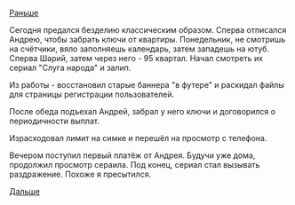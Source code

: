 [Раньше](2018.02.18.md)

Сегодня предался безделию классическим образом.
Сперва отписался Андрею, чтобы забрать ключи от квартиры.
Понедельник, не смотришь на счётчики, вяло заполняешь календарь, затем западешь на ютуб.
Сперва Шарий, затем через него - 95 квартал. Начал смотреть их сериал "Слуга народа" и залип.

Из работы - восстановил старые баннера "в футере" и раскидал файлы для страницы регистрации пользователей.

После обеда подъехал Андрей, забрал у него ключи и договорился о периодичности выплат.

Израсходовал лимит на симке и перешёл на просмотр с телефона.

Вечером поступил первый платёж от Андрея. Будучи уже дома, продолжил просмотр сераила. Под конец, сериал стал вызывать раздражение. Похоже я пресытился.

[Дальше](2018.02.20.md)
